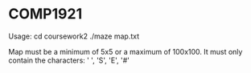 # COMP1921

Usage:
cd coursework2
./maze map.txt

Map must be a minimum of 5x5 or a maximum of 100x100. It must only contain the characters: ' ', 'S', 'E', '#'

